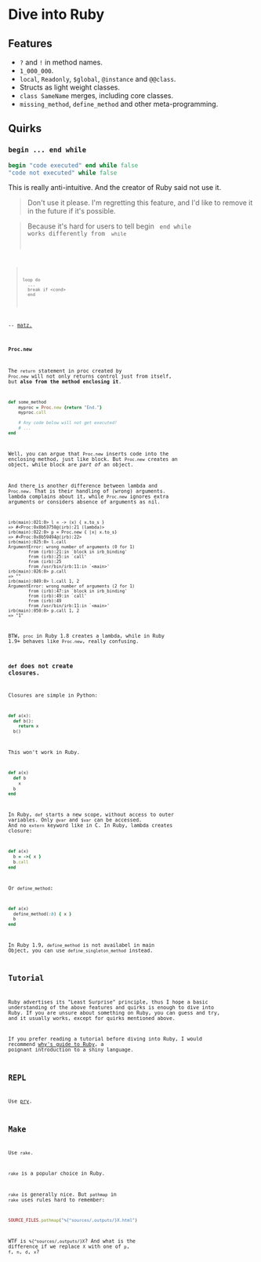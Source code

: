 # Dive into Ruby

Features
--------

- `?` and `!` in method names.
- `1_000_000`.
- `local`, `Readonly`, `$global`, `@instance` and `@@class`.
- Structs as light weight classes.
- `class SameName` merges, including core classes.
- `missing_method`, `define_method` and other meta-programming.

Quirks
------

### `begin ... end while`

```ruby
begin "code executed" end while false
"code not executed" while false
```

This is really anti-intuitive.
And the creator of Ruby said not use it.

> Don't use it please.  I'm regretting this feature, and I'd like to remove it in the future if it's possible.

> Because it's hard for users to tell
>     begin <code> end while <cond>
> works differently from
      <code> while <cond>

>     loop do
>  		...
>  		break if <cond>
> 		end

-- [matz.](http://blade.nagaokaut.ac.jp/cgi-bin/scat.rb/ruby/ruby-core/6745)

### `Proc.new`

The `return` statement in proc created by `Proc.new` will not only returns control just from itself, but **also from the method enclosing it**.

```ruby
def some_method
	myproc = Proc.new {return "End."}
	myproc.call

	# Any code below will not get executed!
	# ...
end
```

Well, you can argue that `Proc.new` inserts code into the enclosing method, just like block.
But `Proc.new` creates an object, while block are *part of* an object.

And there is another difference between lambda and `Proc.new`.
That is their handling of (wrong) arguments.
lambda complains about it, while `Proc.new` ignores extra arguments or considers absence of arguments as nil.

```
irb(main):021:0> l = -> (x) { x.to_s }
=> #<Proc:0x8b63750@(irb):21 (lambda)>
irb(main):022:0> p = Proc.new { |x| x.to_s}
=> #<Proc:0x8b59494@(irb):22>
irb(main):025:0> l.call
ArgumentError: wrong number of arguments (0 for 1)
        from (irb):21:in `block in irb_binding'
        from (irb):25:in `call'
        from (irb):25
        from /usr/bin/irb:11:in `<main>'
irb(main):026:0> p.call
=> ""
irb(main):049:0> l.call 1, 2
ArgumentError: wrong number of arguments (2 for 1)
        from (irb):47:in `block in irb_binding'
        from (irb):49:in `call'
        from (irb):49
        from /usr/bin/irb:11:in `<main>'
irb(main):050:0> p.call 1, 2
=> "1"
```

BTW, `proc` in Ruby 1.8 creates a lambda, while in Ruby 1.9+ behaves like `Proc.new`, really confusing.

### `def` does not create closures.

Closures are simple in Python:

```python
def a(x):
  def b():
    return x
  b()
```

This won't work in Ruby.

```ruby
def a(x)
  def b
    x
  b
end
```

In Ruby, `def` starts a new scope, without access to outer variables.
Only `@var` and `$var` can be accessed.
And no `extern` keyword like in C.
In Ruby, lambda creates closure:

```ruby
def a(x)
  b = ->{ x }
  b.call
end
```

Or `define_method`:

```ruby
def a(x)
  define_method(:b) { x }
  b
end
```

In Ruby 1.9, `define_method` is not availabel in main Object, you can
use `define_singleton_method` instead.

Tutorial
--------

Ruby advertises its "Least Surprise" principle,
thus I hope a basic understanding of the above features and quirks
is enough to dive into Ruby.
If you are unsure about something on Ruby,
you can guess and try, and it usually works,
except for quirks mentioned above.

If you prefer reading a tutorial before diving into Ruby,
I would recommend [why's guide to Ruby](http://poignant.guide),
a poignant introduction to a shiny language.

REPL
----

Use [pry](pry/).

Make
----

Use `rake`.

`rake` is a popular choice in Ruby.

`rake` is generally nice. But `pathmap` in `rake` uses rules hard to remember:

```ruby
SOURCE_FILES.pathmap("%{^sources/,outputs/}X.html")
```

WTF is `%{^sources/,outputs/}X`? And what is the difference if we replace `X` with one of `p`, `f`, `n`, `d`, `x`?
